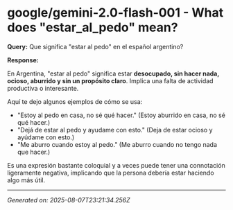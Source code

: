 # google/gemini-2.0-flash-001 - What does "estar_al_pedo" mean?

**Query:** Que significa "estar al pedo" en el español argentino?



**Response:**

En Argentina, "estar al pedo" significa estar **desocupado, sin hacer nada, ocioso, aburrido y sin un propósito claro**. Implica una falta de actividad productiva o interesante.

Aquí te dejo algunos ejemplos de cómo se usa:

*   "Estoy al pedo en casa, no sé qué hacer." (Estoy aburrido en casa, no sé qué hacer.)
*   "Dejá de estar al pedo y ayudame con esto." (Deja de estar ocioso y ayúdame con esto.)
*   "Me aburro cuando estoy al pedo." (Me aburro cuando no tengo nada que hacer.)

Es una expresión bastante coloquial y a veces puede tener una connotación ligeramente negativa, implicando que la persona debería estar haciendo algo más útil.


---
*Generated on: 2025-08-07T23:21:34.256Z*
